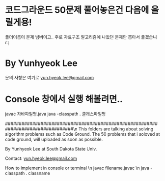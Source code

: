 # 코드그라운드 50문제 풀어놓은건 다음에 올릴게용!
폴더이름이 문제 넘버이고.. 주로 자료구조 알고리즘에 나왔던 문제만 뽑아서 풀겠습니다

# By Yunhyeok Lee  
문의 사항은 여기로 yun.hyeok.lee@gmail.com  

# Console 창에서 실행 해볼려면..
 javac 자바파일명.java
 java -classpath . 클래스파일명


#################################################################################\n
This folders are talking about solving algorithm problems such as Code Ground.
The 50 problems that i soloved at code ground, will uploaded as soon as possible.

By Yunhyeok Lee at South Dakota State Univ.

Contact: yun.hyeok.lee@gmail.com

How to implement in console or terminal \n
javac filename.javac \n
java -classpath . classname
